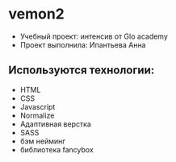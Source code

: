 # vemon2

- Учебный проект: интенсив от Glo academy
- Проект выполнила: Ипантьева Анна

## Используются технологии:

- HTML
- CSS
- Javascript
- Normalize
- Адаптивная верстка
- SASS
- бэм нейминг
- библиотека fancybox
